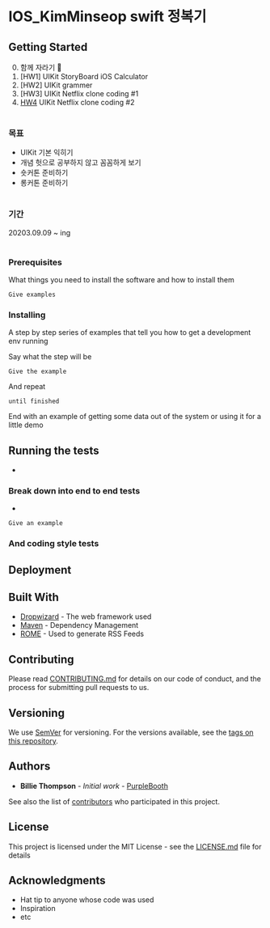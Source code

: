 # IOS_KimMinseop swift 정복기

## Getting Started

0. 함께 자라기 🌱
1. [HW1] UIKit StoryBoard iOS Calculator
2. [HW2] UIKit grammer
3. [HW3] UIKit Netflix clone coding #1
4. [HW4](https://github.com/2nd-PARD-iOS-PART/iOS_MinSeop/wiki/HW4) UIKit Netflix clone coding #2
<br><br>
### 목표
* UIKit 기본 익히기
* 개념 헛으로 공부하지 않고 꼼꼼하게 보기
* 숏커톤 준비하기
* 롱커톤 준비하기
<br><br>
### 기간
20203.09.09 ~ ing
<br><br>
### Prerequisites

What things you need to install the software and how to install them

```
Give examples
```

### Installing

A step by step series of examples that tell you how to get a development env running

Say what the step will be

```
Give the example
```

And repeat

```
until finished
```

End with an example of getting some data out of the system or using it for a little demo

## Running the tests

 - 

### Break down into end to end tests

 - 

```
Give an example
```

### And coding style tests


## Deployment


## Built With

* [Dropwizard](http://www.dropwizard.io/1.0.2/docs/) - The web framework used
* [Maven](https://maven.apache.org/) - Dependency Management
* [ROME](https://rometools.github.io/rome/) - Used to generate RSS Feeds

## Contributing

Please read [CONTRIBUTING.md](https://gist.github.com/PurpleBooth/b24679402957c63ec426) for details on our code of conduct, and the process for submitting pull requests to us.

## Versioning

We use [SemVer](http://semver.org/) for versioning. For the versions available, see the [tags on this repository](https://github.com/your/project/tags). 

## Authors

* **Billie Thompson** - *Initial work* - [PurpleBooth](https://github.com/PurpleBooth)

See also the list of [contributors](https://github.com/your/project/contributors) who participated in this project.

## License

This project is licensed under the MIT License - see the [LICENSE.md](LICENSE.md) file for details

## Acknowledgments

* Hat tip to anyone whose code was used
* Inspiration
* etc

